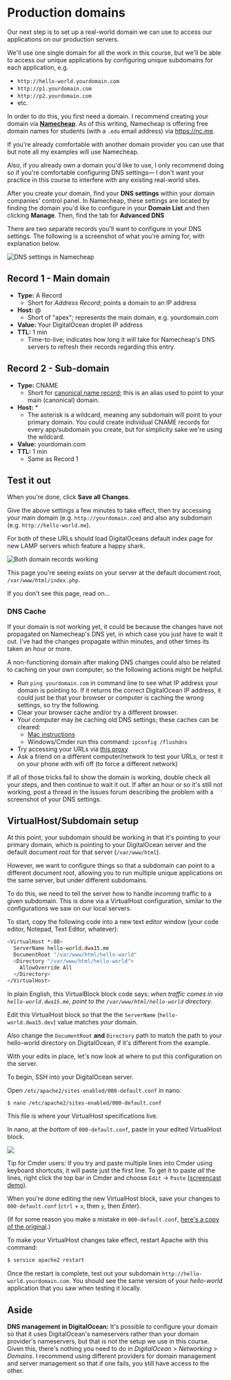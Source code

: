 # Production domains
Our next step is to set up a real-world domain we can use to access our applications on our production servers.

We'll use one single domain for all the work in this course, but we'll be able to access our unique applications by configuring unique subdomains for each application, e.g.

+ `http://hello-world.yourdomain.com`
+ `http://p1.yourdomain.com`
+ `http://p2.yourdomain.com`
+ etc.

In order to do this, you first need a domain. I recommend creating your domain via **[Namecheap](http://www.namecheap.com/?aff=61057)**. As of this writing, Namecheap is offering free domain names for students (with a `.edu` email address) via <https://nc.me>.

If you're already comfortable with another domain provider you can use that but note all my examples will use Namecheap.

Also, if you already own a domain you'd like to use, I only recommend doing so if you're comfortable configuring DNS settings&mdash; I don't want your practice in this course to interfere with any existing real-world sites.
 
After you create your domain, find your **DNS settings** within your domain companies' control panel. In Namecheap, these settings are located by finding the domain you'd like to configure in your **Domain List** and then clicking **Manage**. Then, find the tab for **Advanced DNS**

There are two separate records you'll want to configure in your DNS settings. The following is a screenshot of what you're aiming for, with explanation below.

<img src='https://s3.amazonaws.com/making-the-internet/version-control-namecheap-dns@2x.png' style='max-width:1000px;' alt='DNS settings in Namecheap'>

## Record 1 - Main domain
+ __Type:__ A Record
    + Short for *Address Record*; points a domain to an IP address
+ __Host:__ @
    + Short of "apex"; represents the main domain, e.g. yourdomain.com
+ __Value:__ Your DigitalOcean droplet IP address
+ __TTL:__ 1 min
    + Time-to-live; indicates how long it will take for Namecheap's DNS servers to refresh their records regarding this entry.


## Record 2 - Sub-domain
+ __Type:__ CNAME
    + Short for [canonical name record](https://en.wikipedia.org/wiki/CNAME_record); this is an alias used to point to your main (canonical) domain.
+ __Host:__ *
    + The asterisk is a wildcard, meaning any subdomain will point to your primary domain. You could create individual CNAME records for every app/subdomain you create, but for simplicity sake we're using the wildcard.
+ __Value:__ yourdomain.com
+ __TTL:__ 1 min
    + Same as Record 1


## Test it out
When you're done, click **Save all Changes**.

Give the above settings a few minutes to take effect, then try accessing your main domain (e.g. `http://yourdomain.com`) and also any subdomain (e.g. `http://hello-world.me`).

For both of these URLs should load DigitalOceans default index page for new LAMP servers which feature a happy shark.

<img src='https://s3.amazonaws.com/making-the-internet/version-control-both-domain-records-working@2x.png' style='max-width:1000px;' alt='Both domain records working'>

This page you're seeing exists on your server at the default document root, `/var/www/html/index.php`. 

If you don't see this page, read on...

### DNS Cache
If your domain is not working yet, it could be because the changes have not propagated on Namecheap's DNS yet, in which case you just have to wait it out. I've had the changes propagate within minutes, and other times its taken an hour or more.

A non-functioning domain after making DNS changes could also be related to caching on your own computer, so the following actions might be helpful.

+ Run `ping yourdomain.com` in command line to see what IP address your domain is pointing to. If it returns the correct DigitalOcean IP address, it could just be that your browser or computer is caching the wrong settings, so try the following.
+ Clear your browser cache and/or try a different browser.
+ Your computer may be caching old DNS settings; these caches can be cleared:
    + [Mac instructions](https://support.apple.com/en-us/HT202516)
    + Windows/Cmder run this command: `ipconfig /flushdns`
+ Try accessing your URLs via [this proxy](http://megaproxy.com/freesurf)
+ Ask a friend on a different computer/network to test your URLs, or test it on your phone with wifi off (to force a different network)

If all of those tricks fail to show the domain is working, double check all your steps, and then continue to wait it out. If after an hour or so it's still not working, post a thread in the Issues forum describing the problem with a screenshot of your DNS settings.


## VirtualHost/Subdomain setup
At this point, your subdomain should be working in that it's pointing to your primary domain, which is pointing to your DigitalOcean server and the default document root for that server (`/var/www/html`).

However, we want to configure things so that a subdomain can point to a different document root, allowing you to run multiple unique applications on the same server, but under different subdomains. 

To do this, we need to tell the server how to handle incoming traffic to a given subdomain. This is done via a VirtualHost configuration, similar to the configurations we saw on our local servers. 

To start, copy the following code into a new text editor window (your code editor, Notepad, Text Editor, whatever):

```bash
<VirtualHost *:80>
  ServerName hello-world.dwa15.me
  DocumentRoot "/var/www/html/hello-world"
  <Directory "/var/www/html/hello-world">
    AllowOverride All
  </Directory>
</VirtualHost>
```

In plain English, this VirtualBlock block code says: *when traffic comes in via `hello-world.dwa15.me`, point to the `/var/www/html/hello-world` directory*.

Edit this VirtualHost block so that the the `ServerName` (`hello-world.dwa15.dev`) value matches *your* domain.

Also change the `DocumentRoot` **and** `Directory` path to match the path to your hello-world directory on DigitalOcean, if it's different from the example.

With your edits in place, let's now look at where to put this configuration on the server.

To begin, SSH into your DigitalOcean server.

Open `/etc/apache2/sites-enabled/000-default.conf` in nano:

```bash
$ nano /etc/apache2/sites-enabled/000-default.conf
```

This file is where your VirtualHost specifications live.

In nano, at the *bottom* of `000-default.conf`, paste in your edited VirtualHost block.

<img src='https://s3.amazonaws.com/making-the-internet/vc-pasting-virtual-host-block@2x.png' style='max-width:1152px'>

Tip for Cmder users: If you try and paste multiple lines into Cmder using keyboard shortcuts, it will paste just the first line. To get it to paste *all* the lines, right click the top bar in Cmder and choose `Edit` -> `Paste` ([screencast demo](http://screencast.com/t/u43zTSEx4GKl)).

When you're done editing the new VirtualHost block, save your changes to `000-default.conf` (`ctrl` + `x`, then `y`, then *Enter*).

(If for some reason you make a mistake in `000-default.conf`, [here's a copy of the original](https://gist.github.com/susanBuck/790ea5a0d1ad7d02e586).)

To make your VirtualHost changes take effect, restart Apache with this command:

```bash
$ service apache2 restart
```

Once the restart is complete, test out your subdomain `http://hello-world.yourdomain.com`. You should see the same version of your *hello-world* application that you saw when testing it locally.


## Aside
__DNS management in DigitalOcean:__ It's possible to configure your domain so that it uses DigitalOcean's nameservers rather than your domain provider's nameservers, but that is not the setup we use in this course. Given this, there's nothing you need to do in  *DigitalOcean* > *Networking* > *Domains*. I recommend using different providers for domain management and server management so that if one fails, you still have access to the other.
